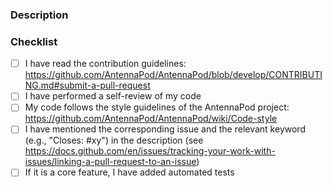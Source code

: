 ### Description


### Checklist
<!-- 
  To help us keep the issue tracker clean and work as efficient as possible,
  please make sure that you have done all of the following.
  You can tick the boxes below by placing an x inside the brackets like this: [x]
-->
- [ ] I have read the contribution guidelines: https://github.com/AntennaPod/AntennaPod/blob/develop/CONTRIBUTING.md#submit-a-pull-request
- [ ] I have performed a self-review of my code
- [ ] My code follows the style guidelines of the AntennaPod project: https://github.com/AntennaPod/AntennaPod/wiki/Code-style
- [ ] I have mentioned the corresponding issue and the relevant keyword (e.g., "Closes: #xy") in the description (see https://docs.github.com/en/issues/tracking-your-work-with-issues/linking-a-pull-request-to-an-issue)
- [ ] If it is a core feature, I have added automated tests
